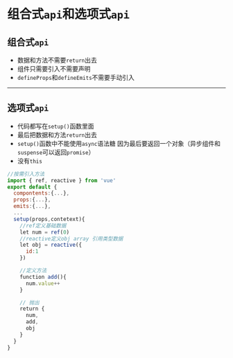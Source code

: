 # 组合式`api`和选项式`api`

## 组合式`api`
* 数据和方法不需要`return`出去
* 组件只需要引入不需要声明
* `defineProps`和`defineEmits`不需要手动引入

---
## 选项式`api`
* 代码都写在`setup()`函数里面
* 最后把数据和方法`return`出去
* `setup()`函数中不能使用`async`语法糖 因为最后要返回一个对象（异步组件和`suspense`可以返回`promise`）
* 没有`this`
```js
//按需引入方法
import { ref, reactive } from 'vue'
export default {
  compontents:{...},
  props:{...},
  emits:{...},
  ...
  setup(props,contetext){
    //ref定义基础数据
    let num = ref(0)
    //reactive定义obj array 引用类型数据
    let obj = reactive({
      id:1
    })

    //定义方法
    function add(){
      num.value++
    }

    // 抛出
    return {
      num,
      add,
      obj
    }
  }
}
```